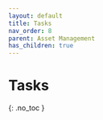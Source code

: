 ```yaml
---
layout: default
title: Tasks
nav_order: 8
parent: Asset Management
has_children: true
---
```


# Tasks
{: .no_toc }

